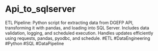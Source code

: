 # Api_to_sqlserver
ETL Pipeline: Python script for extracting data from DGEFP API, transforming it with pandas, and loading into SQL Server. Includes data validation, logging, and scheduled execution. Handles updates efficiently using requests, pandas, pyodbc, and schedule. #ETL #DataEngineering #Python #SQL #DataPipeline
